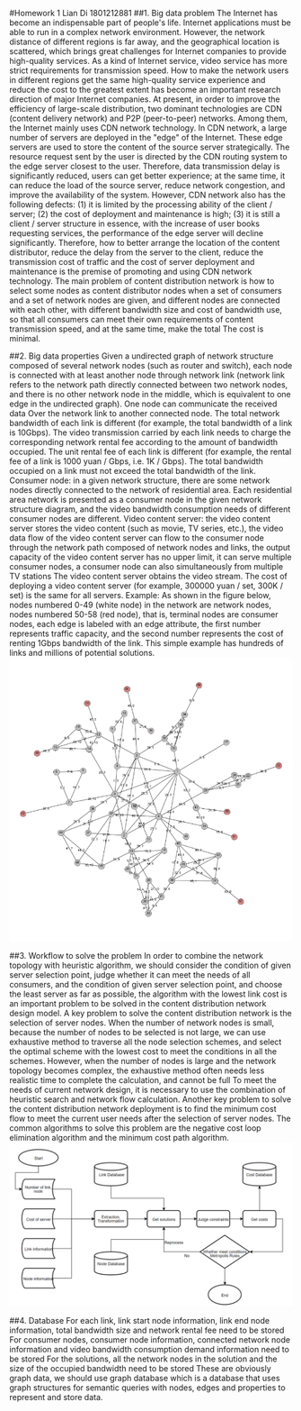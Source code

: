 #Homework 1
Lian Di 1801212881
##1. Big data problem
The Internet has become an indispensable part of people's life. Internet applications must be able to run in a complex network environment. However, the network distance of different regions is far away, and the geographical location is scattered, which brings great challenges for Internet companies to provide high-quality services. As a kind of Internet service, video service has more strict requirements for transmission speed. How to make the network users in different regions get the same high-quality service experience and reduce the cost to the greatest extent has become an important research direction of major Internet companies.
At present, in order to improve the efficiency of large-scale distribution, two dominant technologies are CDN (content delivery network) and P2P (peer-to-peer) networks. Among them, the Internet mainly uses CDN network technology. In CDN network, a large number of servers are deployed in the "edge" of the Internet. These edge servers are used to store the content of the source server strategically. The resource request sent by the user is directed by the CDN routing system to the edge server closest to the user. Therefore, data transmission delay is significantly reduced, users can get better experience; at the same time, it can reduce the load of the source server, reduce network congestion, and improve the availability of the system. However, CDN network also has the following defects: (1) it is limited by the processing ability of the client / server; (2) the cost of deployment and maintenance is high; (3) it is still a client / server structure in essence, with the increase of user books requesting services, the performance of the edge server will decline significantly. Therefore, how to better arrange the location of the content distributor, reduce the delay from the server to the client, reduce the transmission cost of traffic and the cost of server deployment and maintenance is the premise of promoting and using CDN network technology.
The main problem of content distribution network is how to select some nodes as content distributor nodes when a set of consumers and a set of network nodes are given, and different nodes are connected with each other, with different bandwidth size and cost of bandwidth use, so that all consumers can meet their own requirements of content transmission speed, and at the same time, make the total The cost is minimal.

##2. Big data properties
Given a undirected graph of network structure composed of several network nodes (such as router and switch), each node is connected with at least another node through network link (network link refers to the network path directly connected between two network nodes, and there is no other network node in the middle, which is equivalent to one edge in the undirected graph). One node can communicate the received data Over the network link to another connected node. The total network bandwidth of each link is different (for example, the total bandwidth of a link is 10Gbps). The video transmission carried by each link needs to charge the corresponding network rental fee according to the amount of bandwidth occupied. The unit rental fee of each link is different (for example, the rental fee of a link is 1000 yuan / Gbps, i.e. 1K / Gbps). The total bandwidth occupied on a link must not exceed the total bandwidth of the link.
Consumer node: in a given network structure, there are some network nodes directly connected to the network of residential area. Each residential area network is presented as a consumer node in the given network structure diagram, and the video bandwidth consumption needs of different consumer nodes are different.
Video content server: the video content server stores the video content (such as movie, TV series, etc.), the video data flow of the video content server can flow to the consumer node through the network path composed of network nodes and links, the output capacity of the video content server has no upper limit, it can serve multiple consumer nodes, a consumer node can also simultaneously from multiple TV stations The video content server obtains the video stream. The cost of deploying a video content server (for example, 300000 yuan / set, 300K / set) is the same for all servers.
Example: As shown in the figure below, nodes numbered 0-49 (white node) in the network are network nodes, nodes numbered 50-58 (red node), that is, terminal nodes are consumer nodes, each edge is labeled with an edge attribute, the first number represents traffic capacity, and the second number represents the cost of renting 1Gbps bandwidth of the link.
This simple example has hundreds of links and millions of potential solutions.
![](https://github.com/liandi123/PHBS_BigData_2019/blob/master/hw1-pic1.png) 

##3. Workflow to solve the problem
In order to combine the network topology with heuristic algorithm, we should consider the condition of given server selection point, judge whether it can meet the needs of all consumers, and the condition of given server selection point, and choose the least server as far as possible, the algorithm with the lowest link cost is an important problem to be solved in the content distribution network design model.
A key problem to solve the content distribution network is the selection of server nodes. When the number of network nodes is small, because the number of nodes to be selected is not large, we can use exhaustive method to traverse all the node selection schemes, and select the optimal scheme with the lowest cost to meet the conditions in all the schemes. However, when the number of nodes is large and the network topology becomes complex, the exhaustive method often needs less realistic time to complete the calculation, and cannot be full To meet the needs of current network design, it is necessary to use the combination of heuristic search and network flow calculation.
Another key problem to solve the content distribution network deployment is to find the minimum cost flow to meet the current user needs after the selection of server nodes. The common algorithms to solve this problem are the negative cost loop elimination algorithm and the minimum cost path algorithm.
 ![](https://github.com/liandi123/PHBS_BigData_2019/blob/master/hw1-pic2.png) 
 
##4. Database
For each link, link start node information, link end node information, total bandwidth size and network rental fee need to be stored
For consumer nodes, consumer node information, connected network node information and video bandwidth consumption demand information need to be stored
For the solutions, all the network nodes in the solution and the size of the occupied bandwidth need to be stored
These are obviously graph data, we should use graph database which is a database that uses graph structures for semantic queries with nodes, edges and properties to represent and store data.
